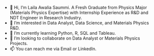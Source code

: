 - 👋 Hi, I’m Laila Awalia Saummi. A Fresh Graduate from Physics Major (Materials Physics Expertise) with Internship Experience as R&D and NDT Engineer in Research Industry.
- 👀 I’m interested in Data Analyst, Data Science, and Materials Physics R&D.
- 🌱 I’m currently learning Python, R, SQL and Tableau.
- 💞️ I’m looking to collaborate on Data Analyst or Materials Physics Projects.
- 📫 You can reach me via Email or LinkedIn.

<!---
lailasaummi/lailasaummi is a ✨ special ✨ repository because its `README.md` (this file) appears on your GitHub profile.
You can click the Preview link to take a look at your changes.
--->
